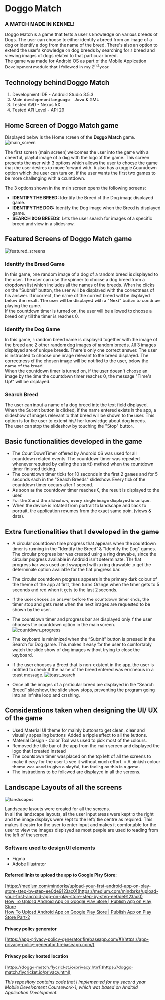 # Doggo Match

### A MATCH MADE IN KENNEL!

Doggo Match is a game that tests a user&#39;s knowledge on various breeds of Dogs. The user can choose to either identify a breed from an image of a dog or identify a dog from the name of the breed. There&#39;s also an option to extend the user&#39;s knowledge on dog breeds by searching for a breed and viewing images of dogs related to that particular breed.
</br>The game was made for Android OS as part of the Mobile Application Development module that I followed in my 2<sup>nd</sup> year.

## Technology behind Doggo Match
1. Development IDE - Android Studio 3.5.3
2. Main development language – Java &amp; XML
3. Tested AVD - Nexus 5X
4. Tested API Level - API 29

## Home Screen of Doggo Match game
Displayed below is the Home screen of the **Doggo Match** game.
![main_screen](docs/resources/main_screen.png)

The first screen (main screen) welcomes the user into the game with a cheerful, playful image of a dog with the logo of the game. This screen presents the user with 3 options which allows the user to choose the game that the user desires to move forward with. It also has a toggle Countdown option which the user can turn on, if the user wants the first two games to be more challenging with a countdown.

The 3 options shown in the main screen opens the following screens:
- **IDENTIFY THE BREED:** Identify the Breed of the Dog image displayed game.
- **IDENTIFY THE DOG:** Identify the Dog image when the Breed is displayed game.
- **SEARCH DOG BREEDS:** Lets the user search for images of a specific breed and view in a slideshow.

## Featured Screens of Doggo Match game
![featured_screens](docs/resources/featured_screens.png)

### Identify the Breed Game

In this game, one random image of a dog of a random breed is displayed to the user. The user can use the spinner to choose a dog breed from a dropdown list which includes all the names of the breeds. When he clicks on the &quot;Submit&quot; button, the user will be displayed with the correctness of his answer. If incorrect, the name of the correct breed will be displayed below the result. The user will be displayed with a &quot;Next&quot; button to continue playing the game.
</br>If the countdown timer is turned on, the user will be allowed to choose a breed only till the timer is reaches 0.

### Identify the Dog Game

In this game, a random breed name is displayed together with the image of the breed and 2 other random dog images of random breeds. All 3 images displayed are of unique breeds. There&#39;s only one correct answer. The user is instructed to choose one image relevant to the breed displayed. The correctness of the chosen image will be notified to the user, below the name of the breed.
</br>When the countdown timer is turned on, if the user doesn&#39;t choose an image by the time the countdown timer reaches 0, the message &quot;Time&#39;s Up!&quot; will be displayed.

### Search Breed

The user can input a name of a dog breed into the text field displayed. When the Submit button is clicked, if the name entered exists in the app, a slideshow of images relevant to that breed will be shown to the user. This option is for the user to extend his/ her knowledge about dog breeds.
</br>The user can stop the slideshow by touching the &quot;Stop&quot; button.

## Basic functionalities developed in the game
- The CountDownTimer offered by Android OS was used for all countdown related events. The countdown timer was repeated whenever required by calling the start() method when the countdown timer finished ticking.
- The countdown timer ticks for 10 seconds in the first 2 games and for 5 seconds each in the &quot;Search Breeds&quot; slideshow. Every tick of the countdown timer occurs after 1 second.
- As soon as the countdown timer reaches 0, the result is displayed to the user.
- For the 2 and the slideshow, every single image displayed is unique.
- When the device is rotated from portrait to landscape and back to portrait, the application resumes from the exact same point (views &amp; data).

## Extra functionalities that I developed in the game
- A circular countdown time progress that appears when the countdown timer is running in the &quot;Identify the Breed&quot; &amp; &quot;Identify the Dog&quot; games. The circular progress bar was created using a ring drawable, since the circular progress available in Android isn&#39;t determinate. The flat progress bar was used and swapped with a ring drawable to get the determinate option available for the flat progress bar.
- The circular countdown progress appears in the primary dark colour of the theme of the app at first, then turns Orange when the timer gets to 5 seconds and red when it gets to the last 2 seconds.
- If the user choses an answer before the countdown timer ends, the timer stop and gets reset when the next images are requested to be shown by the user.
- The countdown timer and progress bar are displayed only if the user chooses the countdown option in the main screen.
![countdown_progress](docs/resources/countdown_progress.png)

- The keyboard is minimized when the “Submit” button is pressed in the Search for Dog game. This makes it easy for the user to comfortably watch the slide show of dog images without trying to close the keyboard.
- If the user chooses a Breed that is non-existent in the app, the user is notified to check if the name of the breed entered was erroneous in a toast message.
![toast_search](docs/resources/toast_search.png)

- Once all the images of a particular breed are displayed in the “Search Breed” slideshow, the slide show stops, preventing the program going into an infinite loop and crashing.

## Considerations taken when designing the UI/ UX of the game
- Used Material UI theme for mainly buttons to get clean, clear and visually appealing buttons. Added a ripple effect to all the buttons.
- Material Design - Color Tool was used to pick most of the colours.
- Removed the title bar of the app from the main screen and displayed the logo that I created instead.
- The countdown timer was placed on the top left of all the screens to make it easy for the user to see it without much effort. • A pinkish colour theme was used to give a playful, fun feeling as this is a game.
- The instructions to be followed are displayed in all the screens. 

## Landscape Layouts of all the screens
![landscapes](docs/resources/landscapes.png)

Landscape layouts were created for all the screens.
<br/>In all the landscape layouts, all the user input areas were kept to the right and the image displays were kept to the left/ the centre as required. This makes it easier for the user to enter input and makes it comfortable for the user to view the images displayed as most people are used to reading from the left of the screen. 

### Software used to design UI elements
- Figma
- Adobe Illustrator 
 
#### Referred links to upload the app to Google Play Store:
[https://medium.com/mindorks/upload-your-first-android-app-on-play-store-step-by-step-ee0de9123ac0](https://medium.com/mindorks/upload-your-first-android-app-on-play-store-step-by-step-ee0de9123ac0)
</br>[How To Upload Android App on Google Play Store | Publish App on Play Store](https://www.youtube.com/watch?v=8v0r_6mYgF8)
</br>[How To Upload Android App on Google Play Store | Publish App on Play Store Part-2](https://www.youtube.com/watch?v=YWfKnswgd4k)

#### Privacy policy generator
[https://app-privacy-policy-generator.firebaseapp.com/#](https://app-privacy-policy-generator.firebaseapp.com/)

#### Privacy policy hosted location
[https://doggo-match.flycricket.io/privacy.html](https://doggo-match.flycricket.io/privacy.html)

*This repository contains code that I implemented for my second year Mobile Development Coursework-1; which was based on Android Application Development.*
